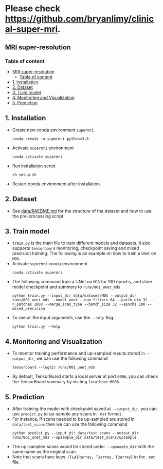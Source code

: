 # Please check https://github.com/bryanlimy/clinical-super-mri.

## MRI super-resolution

### Table of content
- [MRI super-resolution](#mri-super-resolution)
  - [Table of content](#table-of-content)
- [1. Installation](#1-installation)
- [2. Dataset](#2-dataset)
- [3. Train model](#3-train-model)
- [4. Monitoring and Visualization](#4-monitoring-and-visualization)
- [5. Prediction](#5-prediction)

## 1. Installation
- Create new conda environment `supermri`
  ```
  conda create -n supermri python=3.8
  ```
- Activate `supermri` environment
  ```
  conda activate supermri
  ```
- Run installation script
  ```
  sh setup.sh
  ```
- Restart conda environment after installation.

## 2. Dataset
- See [data/RAEDME.md](data/README.md) for the structure of the dataset and how to use the pre-processing script.

## 3. Train model
- `train.py` is the main file to train different models and datasets, it also supports `tensorboard` monitoring, checkpoint saving and mixed precision training. The following is an example on how to train a `UNet` on `MDS`.
- Activate `supermri` conda environment
  ```
  conda activate supermri
  ```
- The following command train a UNet on `MDS` for 100 epochs, and store model checkpoint and summary to `runs/001_unet_mds`
  ```
  python train.py --input_dir data/dataset/MDS --output_dir runs/001_unet_mds --model unet --num_filters 64 --patch_dim 32 --n_patches 1000 --merge_scan_type --batch_size 32 --epochs 100 --mixed_precision
  ```
- To see all the input arguments, use the `--help` flag.
  ```
  python train.py --help
  ```

## 4. Monitoring and Visualization
- To monitor training performance and up-sampled results stored in `--output_dir`, we can use the following command
  ```
  tensorboard --logdir runs/001_unet_mds
  ```
- By default, TensorBoard starts a local server at port `6006`, you can check the TensorBoard summary by visiting `localhost:6006`.

## 5. Prediction
- After training the model with checkpoint saved at `--output_dir`, you can use `predict.py` to up-sample any scans in `.mat` format.
- For instance, if scans needed to be up-sampled are stored in `data/test_scans` then we can use the following command
  ```
  python predict.py --input_dir data/test_scans --output_dir runs/001_unet_mds --upsample_dir data/test_scans/upsample
  ```
- The up-sampled scans would be stored under `--upsample_dir` with the same name as the original scan.
- Note that scans have keys: `{FLAIRarray, T1array, T2array}` in the `.mat` file.
